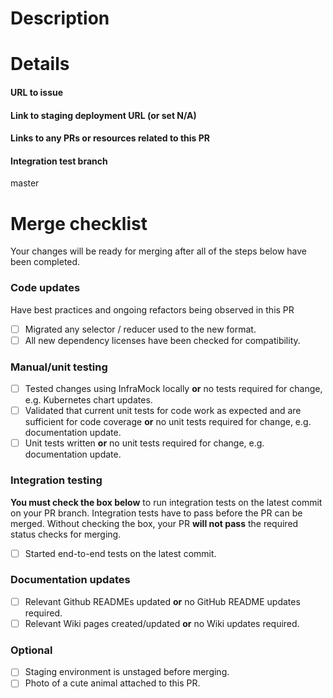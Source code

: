 # Description
<!---  Write a brief description of what your code does and how it relates to the issue it is resolving or feature enhancement it is implementing. -->

# Details
#### URL to issue
<!---
  Delete this comment and include the URL of the issue the pull request is related to.
  If no issue exists for this PR, replace this comment with N/A.

  Your pull request will not pass the required checks if this is not followed.
-->

#### Link to staging deployment URL (or set N/A)
<!---
  Delete this comment and include the URL of the staging environment for this pull request.
  Refer to https://github.com/hms-dbmi-cellenics/cellenics-utils#stage on how to stage a staging environment.
  If a staging environment for testing is not necessary for this PR, replace this comment with N/A 
  and explain why a staging environment is not required for this PR.

  Your pull request will not pass the required checks if this is not followed.
-->

#### Links to any PRs or resources related to this PR
<!---
  Delete this comment and include the URLs of any pull requests that are related to this PR.
  Place each PR on a new line.
-->

#### Integration test branch
master
<!---
  The branch of the integration test this PR will be run against

  If you DID NOT modify the integration tests for this PR, this can be left as `master`.

  If you DID modify the integration tests for this PR, add the name of the branch you created
  in hms-dbmi-cellenics/testing that will be used to test this branch.
-->

# Merge checklist
Your changes will be ready for merging after all of the steps below have been completed.
<!---
  The required checks will not pass until all the boxes below have been checked.
-->

### Code updates
Have best practices and ongoing refactors being observed in this PR
- [ ] Migrated any selector / reducer used to the new format.
- [ ] All new dependency licenses have been checked for compatibility.

### Manual/unit testing
- [ ] Tested changes using InfraMock locally **or** no tests required for change, e.g. Kubernetes chart updates.
- [ ] Validated that current unit tests for code work as expected and are sufficient for code coverage **or** no unit tests required for change, e.g. documentation update.
- [ ] Unit tests written **or** no unit tests required for change, e.g. documentation update.

<!---
  Download the latest production data using `cellenics experiment pull`.
  To set up easy local testing with inframock, follow the instructions here: https://github.com/hms-dbmi-cellenics/inframock
  To deploy to the staging environment, follow the instructions here: https://github.com/hms-dbmi-cellenics/cellenics-utils
-->

### Integration testing
**You must check the box below** to run integration tests on the latest commit on your PR branch.
Integration tests have to pass before the PR can be merged. Without checking the box, your PR
**will not pass** the required status checks for merging.

- [ ] Started end-to-end tests on the latest commit.

### Documentation updates
- [ ] Relevant Github READMEs updated **or** no GitHub README updates required.
- [ ] Relevant Wiki pages created/updated **or** no Wiki updates required.

### Optional
- [ ] Staging environment is unstaged before merging.
- [ ] Photo of a cute animal attached to this PR.
